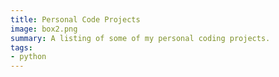 ```yaml
---
title: Personal Code Projects
image: box2.png
summary: A listing of some of my personal coding projects.
tags:
- python
---
```


